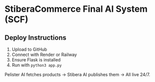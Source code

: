 # StiberaCommerce Final AI System (SCF)

## Deploy Instructions

1. Upload to GitHub
2. Connect with Render or Railway
3. Ensure Flask is installed
4. Run with `python3 app.py`

Pelister AI fetches products → Stibera AI publishes them → All live 24/7.